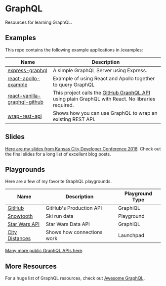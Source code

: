 # GraphQL

Resources for learning GraphQL.

## Examples

This repo contains the following example applications in /examples:

| Name                                                                                                                   | Description                                                                                                                          |
| ---------------------------------------------------------------------------------------------------------------------- | ------------------------------------------------------------------------------------------------------------------------------------ |
| [express-graphql](https://github.com/coryhouse/graphql/tree/master/examples/express-graphql)                           | A simple GraphQL Server using Express.                                                                                               |
| [react-apollo-example](https://github.com/coryhouse/graphql/tree/master/examples/react-apollo-example)                 | Example of using React and Apollo together to query GraphQL                                                                          |
| [react-vanilla-graphql-github](https://github.com/coryhouse/graphql/tree/master/examples/react-vanilla-graphql-github) | This project calls the [GitHub GraphQL API](https://developer.github.com/v4/) using plain GraphQL with React. No libraries required. |
| [wrap-rest-api](https://github.com/coryhouse/graphql/tree/master/examples/wrap-rest-api)                               | Shows how you can use GraphQL to wrap an existing REST API.                                                                          |

## Slides

[Here are my slides from Kansas City Developer Conference 2018](https://www.dropbox.com/s/6ud4se9d7kaxcsx/Why%20GraphQL.pptx?dl=0_). Check out the final slides for a long list of excellent blog posts.

## Playgrounds

Here are a few of my favorite GraphQL playgrounds.

| Name                                                       | Description                | Playground Type |
| ---------------------------------------------------------- | -------------------------- | --------------- |
| [GitHub](https://developer.github.com/v4/explorer/)        | GitHub's Production API    | GraphiQL        |
| [Snowtooth](http://snowtooth.herokuapp.com/playground)     | Ski run data               | Playground      |
| [Star Wars API](https://graphql.org/swapi-graphql/)        | Star Wars Data API         | GraphiQL        |
| [City Distances](https://launchpad.graphql.com/lk3qk3zq7q) | Shows how connections work | Launchpad       |

[Many more public GraphQL APIs here](https://github.com/APIs-guru/graphql-apis).

## More Resources

For a huge list of GraphQL resources, check out [Awesome GraphQL](https://github.com/chentsulin/awesome-graphql).
